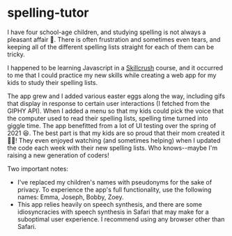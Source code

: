 # spelling-tutor

I have four school-age children, and studying spelling is not always a pleasant affair 😬. There is often frustration and sometimes even tears, and keeping all of the different spelling lists straight for each of them can be tricky.

I happened to be learning Javascript in a [Skillcrush](https://skillcrush.com/) course, and it occurred to me that I could practice my new skills while creating a web app for my kids to study their spelling lists.

The app grew and I added various easter eggs along the way, including gifs that display in response to certain user interactions (I fetched from the GIPHY API).  When I added a menu so that my kids could pick the voice that the computer used to read their spelling lists, spelling time turned into giggle time.  The app benefitted from a lot of UI testing over the spring of 2021 😆.  The best part is that my kids are so proud that their mom created it 🦸‍♀️!  They even enjoyed watching (and sometimes helping) when I updated the code each week with their new spelling lists. Who knows--maybe I'm raising a new generation of coders!

Two important notes:
- I've replaced my children's names with pseudonyms for the sake of privacy. To experience the app's full functionality, use the following names: Emma, Joseph, Bobby, Zoey.
- This app relies heavily on speech synthesis, and there are some idiosyncracies with speech synthesis in Safari that may make for a suboptimal user experience.  I recommend using any browser other than Safari.
